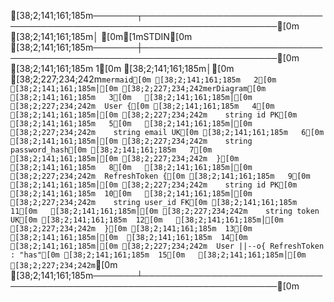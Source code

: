 [38;2;141;161;185m───────┬────────────────────────────────────────────────────────────────────────[0m
       [38;2;141;161;185m│ [0m[1mSTDIN[0m
[38;2;141;161;185m───────┼────────────────────────────────────────────────────────────────────────[0m
[38;2;141;161;185m   1[0m   [38;2;141;161;185m│[0m [38;2;227;234;242m```mermaid[0m
[38;2;141;161;185m   2[0m   [38;2;141;161;185m│[0m [38;2;227;234;242merDiagram[0m
[38;2;141;161;185m   3[0m   [38;2;141;161;185m│[0m [38;2;227;234;242m  User {[0m
[38;2;141;161;185m   4[0m   [38;2;141;161;185m│[0m [38;2;227;234;242m    string id PK[0m
[38;2;141;161;185m   5[0m   [38;2;141;161;185m│[0m [38;2;227;234;242m    string email UK[0m
[38;2;141;161;185m   6[0m   [38;2;141;161;185m│[0m [38;2;227;234;242m    string password_hash[0m
[38;2;141;161;185m   7[0m   [38;2;141;161;185m│[0m [38;2;227;234;242m  }[0m
[38;2;141;161;185m   8[0m   [38;2;141;161;185m│[0m [38;2;227;234;242m  RefreshToken {[0m
[38;2;141;161;185m   9[0m   [38;2;141;161;185m│[0m [38;2;227;234;242m    string id PK[0m
[38;2;141;161;185m  10[0m   [38;2;141;161;185m│[0m [38;2;227;234;242m    string user_id FK[0m
[38;2;141;161;185m  11[0m   [38;2;141;161;185m│[0m [38;2;227;234;242m    string token UK[0m
[38;2;141;161;185m  12[0m   [38;2;141;161;185m│[0m [38;2;227;234;242m  }[0m
[38;2;141;161;185m  13[0m   [38;2;141;161;185m│[0m 
[38;2;141;161;185m  14[0m   [38;2;141;161;185m│[0m [38;2;227;234;242m  User ||--o{ RefreshToken : "has"[0m
[38;2;141;161;185m  15[0m   [38;2;141;161;185m│[0m [38;2;227;234;242m```[0m
[38;2;141;161;185m───────┴────────────────────────────────────────────────────────────────────────[0m

